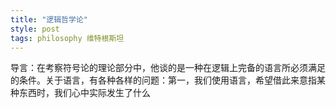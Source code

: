 ```yaml
---
title: "逻辑哲学论"
style: post
tags: philosophy 维特根斯坦
---
```


导言：在考察符号论的理论部分中，他谈的是一种在逻辑上完备的语言所必须满足的条件。关于语言，有各种各样的问题：第一，我们使用语言，希望借此来意指某种东西时，我们心中实际发生了什么
